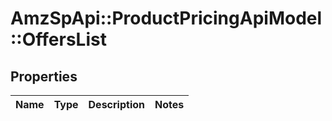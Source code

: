# AmzSpApi::ProductPricingApiModel::OffersList

## Properties
Name | Type | Description | Notes
------------ | ------------- | ------------- | -------------


